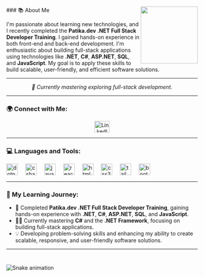 


<h1>
 <img align="right" height="150" src="https://www.funimada.com/assets/images/cards/big/hello-2.gif" />
</h1>
###  📚 About Me


I'm passionate about learning new technologies, and I recently completed the **Patika.dev .NET Full Stack Developer Training**. I gained hands-on experience in both front-end and back-end development. I'm enthusiastic about building full-stack applications using technologies like **.NET**, **C#**, **ASP.NET**, **SQL**, and **JavaScript**. My goal is to apply these skills to build scalable, user-friendly, and efficient software solutions.

---

<p align="center">
  <em>🌱 Currently mastering exploring full-stack development.</em>
</p>

---

### 🌍 Connect with Me:

<p align="center">
  <a href="https://linkedin.com/in/gulsenk" target="_blank">
    <img src="https://raw.githubusercontent.com/rahuldkjain/github-profile-readme-generator/master/src/images/icons/Social/linked-in-alt.svg" alt="LinkedIn" height="30" width="40" />
  </a>
</p>

---

### 💻 Languages and Tools:

<div align="left">
  <img src="https://cdn.jsdelivr.net/gh/devicons/devicon/icons/dotnetcore/dotnetcore-original.svg" height="30" alt="dotnetcore logo"  />
  <img width="12" />
  <img src="https://cdn.jsdelivr.net/gh/devicons/devicon/icons/csharp/csharp-original.svg" height="30" alt="csharp logo"  />
  <img width="12" />
  <img src="https://cdn.jsdelivr.net/gh/devicons/devicon/icons/javascript/javascript-original.svg" height="30" alt="javascript logo"  />
  <img width="12" />
  <img src="https://cdn.jsdelivr.net/gh/devicons/devicon/icons/react/react-original.svg" height="30" alt="react logo"  />
  <img width="12" />
  <img src="https://cdn.jsdelivr.net/gh/devicons/devicon/icons/html5/html5-original.svg" height="30" alt="html5 logo"  />
  <img width="12" />
  <img src="https://cdn.jsdelivr.net/gh/devicons/devicon/icons/css3/css3-original.svg" height="30" alt="css3 logo"  />
  <img width="12" />
  <img src="https://cdn.jsdelivr.net/gh/devicons/devicon/icons/tailwindcss/tailwindcss-original-wordmark.svg" height="30" alt="tailwindcss logo"  />
  <img width="12" />
  <img src="https://cdn.jsdelivr.net/gh/devicons/devicon/icons/bootstrap/bootstrap-original.svg" height="30" alt="bootstrap logo"  />
</div>

---

### 🎯 My Learning Journey:

- 🌱 Completed **Patika.dev .NET Full Stack Developer Training**, gaining hands-on experience with **.NET**, **C#**, **ASP.NET**, **SQL**, and **JavaScript**.
- 👩‍💻 Currently mastering **C#** and the **.NET Framework**, focusing on building full-stack applications.
- 💡 Developing problem-solving skills and enhancing my ability to create scalable, responsive, and user-friendly software solutions.

---
###

<br clear="both">

<img src="https://raw.githubusercontent.com/glszen/glszen/output/snake.svg" alt="Snake animation" />


###
